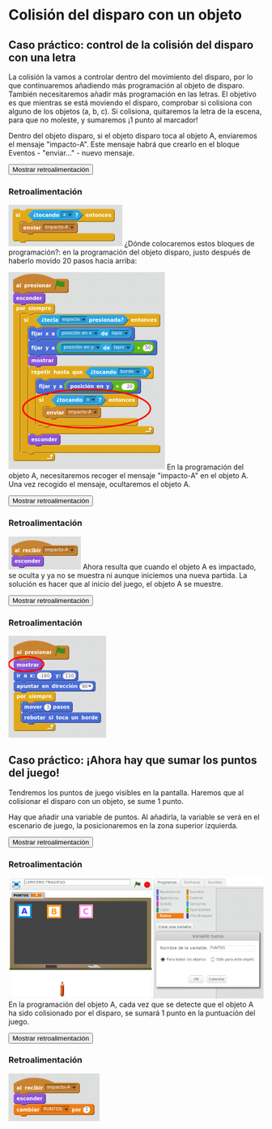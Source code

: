 
# Colisión del disparo con un objeto

## Caso práctico: control de la colisión del disparo con una letra

La colisión la vamos a controlar dentro del movimiento del disparo, por lo que continuaremos añadiendo más programación al objeto de disparo. También necesitaremos añadir más programación en las letras. El objetivo es que mientras se está moviendo el disparo, comprobar si colisiona con alguno de los objetos (a, b, c). Si colisiona, quitaremos la letra de la escena, para que no moleste, y sumaremos ¡1 punto al marcador!

Dentro del objeto disparo, si el objeto disparo toca al objeto A, enviaremos el mensaje "impacto-A". Este mensaje habrá que crearlo en el bloque Eventos - "enviar..." - nuevo mensaje.

<script type="text/javascript">var feedbackquesFeedback0b162text = "Mostrar retroalimentación";</script><input type="button" name="toggle-feedback-quesFeedback0b162" value="Mostrar retroalimentación" class="feedbackbutton" onclick="$exe.toggleFeedback(this,true);return false" />

### Retroalimentación



![](img/Seleccion_027.png)
¿Dónde colocaremos estos bloques de programación?: en la programación del objeto disparo, justo después de haberlo movido 20 pasos hacia arriba:

![](img/Seleccion_028.png)
En la programación del objeto A, necesitaremos recoger el mensaje "impacto-A" en el objeto A. Una vez recogido el mensaje, ocultaremos el objeto A.

<script type="text/javascript">var feedbackquesFeedback1b162text = "Mostrar retroalimentación";</script><input type="button" name="toggle-feedback-quesFeedback1b162" value="Mostrar retroalimentación" class="feedbackbutton" onclick="$exe.toggleFeedback(this,true);return false" />

### Retroalimentación

![](img/Seleccion_029.png)
Ahora resulta que cuando el objeto A es impactado, se oculta y ya no se muestra ni aunque iniciemos una nueva partida. La solución es hacer que al inicio del juego, el objeto A se muestre.

<script type="text/javascript">var feedbackquesFeedback2b162text = "Mostrar retroalimentación";</script><input type="button" name="toggle-feedback-quesFeedback2b162" value="Mostrar retroalimentación" class="feedbackbutton" onclick="$exe.toggleFeedback(this,true);return false" />

### Retroalimentación

![](img/Seleccion_047.png)
## Caso práctico: ¡Ahora hay que sumar los puntos del juego!

Tendremos los puntos de juego visibles en la pantalla. Haremos que al colisionar el disparo con un objeto, se sume 1 punto. 

Hay que añadir una variable de puntos. Al añadirla, la variable se verá en el escenario de juego, la posicionaremos en la zona superior izquierda.

<script type="text/javascript">var feedbackquesFeedback0b163text = "Mostrar retroalimentación";</script><input type="button" name="toggle-feedback-quesFeedback0b163" value="Mostrar retroalimentación" class="feedbackbutton" onclick="$exe.toggleFeedback(this,true);return false" />

### Retroalimentación

![](img/Seleccion_041.png)
En la programación del objeto A, cada vez que se detecte que el objeto A ha sido colisionado por el disparo, se sumará 1 punto en la puntuación del juego.

<script type="text/javascript">var feedbackquesFeedback1b163text = "Mostrar retroalimentación";</script><input type="button" name="toggle-feedback-quesFeedback1b163" value="Mostrar retroalimentación" class="feedbackbutton" onclick="$exe.toggleFeedback(this,true);return false" />

### Retroalimentación

![](img/Seleccion_036.png)
